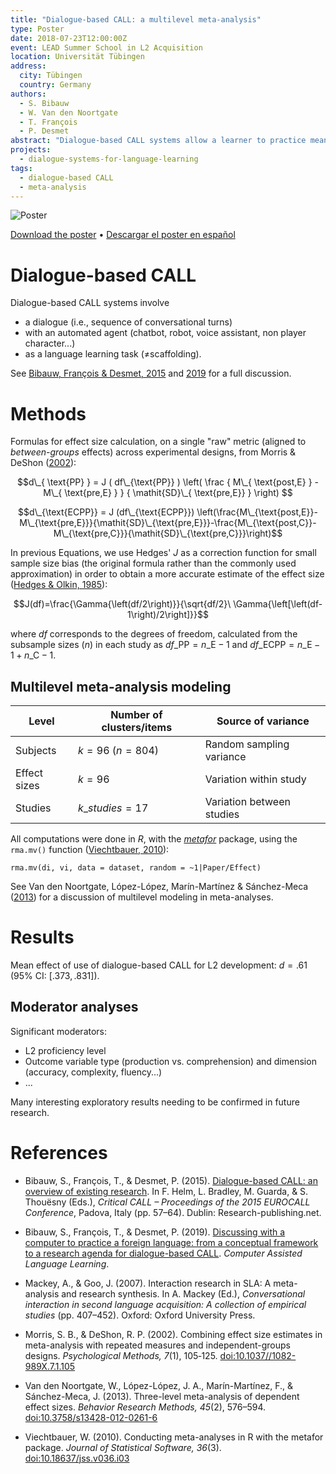 ```yaml
---
title: "Dialogue-based CALL: a multilevel meta-analysis"
type: Poster
date: 2018-07-23T12:00:00Z
event: LEAD Summer School in L2 Acquisition
location: Universität Tübingen
address:
  city: Tübingen
  country: Germany
authors:
  - S. Bibauw
  - W. Van den Noortgate
  - T. François
  - P. Desmet
abstract: "Dialogue-based CALL systems allow a learner to practice meaningfully an L2 with an automated agent, through an oral (spoken dialogue systems) or written interface (chatbots) (Bibauw, François, & Desmet, 2015). In order to obtain a better comprehension of their effects on L2 proficiency development, we conducted a multilevel meta-analysis on all the experimental studies measuring an impact of such systems on language learning outcomes (40 publications). Effect sizes for each variable and group under observation were systematically computed ($k = 96$). By combining all studies into a multilevel linear model, we observed a significant medium effect of dialogue-based CALL on general L2 proficiency development ($d = .61$). By integrating moderator variables into our statistical model, we are able to provide insights on the relative effectiveness of certain technological and instructional characteristics (spoken vs. written, task-oriented vs. open-ended, form-focused vs. meaning-focused) on different learning outcomes (writing vs. speaking vs. comprehension skills, complexity, accuracy and fluency measures…) and different samples of populations (L2 proficiency, age, context…), as well as to model the effect of treatment duration (number of sessions and time on task) and spacing on these outcomes, to better inform future system and research design."
projects:
  - dialogue-systems-for-language-learning
tags:
  - dialogue-based CALL
  - meta-analysis
---
```


![Poster](../featured.png)

[Download the poster](../bibauw-2018-poster.pdf) • [Descargar el poster en español](../bibauw-meta-analisis-poster-es.pdf)

# Dialogue-based CALL

Dialogue-based CALL systems involve

- a dialogue (i.e., sequence of conversational turns)
- with an automated agent (chatbot, robot, voice assistant, non player character...)
- as a language learning task (≠scaffolding).

See [Bibauw, François & Desmet, 2015](#bibauw2015) and [2019](#bibauw2019) for a full discussion.

# Methods

Formulas for effect size calculation, on a single "raw" metric (aligned to _between-groups_ effects) across experimental designs, from Morris & DeShon ([2002](#morris)):

$$d\_{ \text{PP} } = J ( df\_{\text{PP}} )  \left( \frac { M\_{ \text{post,E} } - M\_{ \text{pre,E} } } { \mathit{SD}\_{ \text{pre,E}} } \right) $$

$$d\_{\text{ECPP}} = J (df\_{\text{ECPP}}) \left(\frac{M\_{\text{post,E}}-M\_{\text{pre,E}}}{\mathit{SD}\_{\text{pre,E}}}-\frac{M\_{\text{post,C}}-M\_{\text{pre,C}}}{\mathit{SD}\_{\text{pre,C}}}\right)$$

In previous Equations, we use Hedges' $J$ as a correction function for small sample size bias (the original formula rather than the commonly used approximation) in order to obtain a more accurate estimate of the effect size ([Hedges & Olkin, 1985](#hedges)):

$$J(df)=\frac{\Gamma{\left(df/2\right)}}{\sqrt{df/2}\ \Gamma{\left[\left(df-1\right)/2\right]}}$$

where $df$ corresponds to the degrees of freedom, calculated from the subsample sizes ($n$) in each study as $df\_{\text{PP}}=n\_{\text{E}}-1$ and $df\_{\text{ECPP}}=n\_{\text{E}}-1 + n\_{\text{C}}-1$.

## Multilevel meta-analysis modeling

| Level        | Number of clusters/items | Source of variance        |
| ------------ | ------------------------ | ------------------------- |
| Subjects     | $k=96$ ($n=804$)         | Random sampling variance  |
| Effect sizes | $k=96$                   | Variation within study    |
| Studies      | $k\_{studies}=17$        | Variation between studies |

All computations were done in _R_, with the _[metafor](http://metafor-project.org/)_ package, using the `rma.mv()` function ([Viechtbauer, 2010](#viechtbauer)):

    rma.mv(di, vi, data = dataset, random = ~1|Paper/Effect)

See Van den Noortgate, López-López, Marín-Martínez & Sánchez-Meca ([2013](#vdng)) for a discussion of multilevel modeling in meta-analyses.

# Results

Mean effect of use of dialogue-based CALL for L2 development: $d = .61$ (95% CI: $[.373, .831]$).

## Moderator analyses

Significant moderators:

- L2 proficiency level
- Outcome variable type (production vs. comprehension) and dimension (accuracy, complexity, fluency...)
- ...

Many interesting exploratory results needing to be confirmed in future research.

# References <a name="bibauw2015"></a><a name="bibauw2019"></a>

- Bibauw, S., François, T., & Desmet, P. (2015). [Dialogue-based CALL: an overview of existing research](/publication/bibauw-et-al-2015/). In F. Helm, L. Bradley, M. Guarda, & S. Thouësny (Eds.), _Critical CALL – Proceedings of the 2015 EUROCALL Conference_, Padova, Italy (pp. 57–64). Dublin: Research-publishing.net.

- Bibauw, S., François, T., & Desmet, P. (2019). [Discussing with a computer to practice a foreign language: from a conceptual framework to a research agenda for dialogue-based CALL](/publication/bibauw-et-al-2019/). _Computer Assisted Language Learning_.

- <a name="morris"></a>Mackey, A., & Goo, J. (2007). Interaction research in SLA: A meta-analysis and research synthesis. In A. Mackey (Ed.), _Conversational interaction in second language acquisition: A collection of empirical studies_ (pp. 407–452). Oxford: Oxford University Press.

- <a name="vdng"></a>Morris, S. B., & DeShon, R. P. (2002). Combining effect size estimates in meta-analysis with repeated measures and independent-groups designs. _Psychological Methods, 7_(1), 105‑125. [doi:10.1037//1082-989X.7.1.105](https://doi.org/10.1037//1082-989X.7.1.105)

- <a name="viechtbauer"></a>Van den Noortgate, W., López-López, J. A., Marín-Martínez, F., & Sánchez-Meca, J. (2013). Three-level meta-analysis of dependent effect sizes. _Behavior Research Methods, 45_(2), 576–594. [doi:10.3758/s13428-012-0261-6](https://doi.org/10.3758/s13428-012-0261-6)

- Viechtbauer, W. (2010). Conducting meta-analyses in R with the metafor package. _Journal of Statistical Software, 36_(3). [doi:10.18637/jss.v036.i03](https://doi.org/10.18637/jss.v036.i03)
